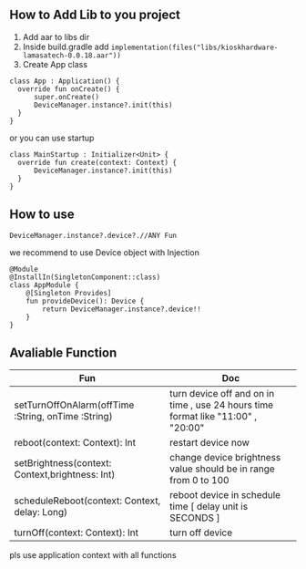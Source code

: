 
## How to Add Lib to you project

1. Add aar to libs dir
2. Inside build.gradle add
` implementation(files("libs/kioskhardware-lamasatech-0.0.18.aar")) `
3. Create App class
```
class App : Application() {  
  override fun onCreate() {  
	  super.onCreate()  
	  DeviceManager.instance?.init(this)  
  }  
}
```

or you can use startup 

```
class MainStartup : Initializer<Unit> {   
  override fun create(context: Context) {
	  DeviceManager.instance?.init(this)
  }
}
```

## How to use

```
DeviceManager.instance?.device?.//ANY Fun
```

we recommend to use Device object with Injection 

```
@Module  
@InstallIn(SingletonComponent::class)  
class AppModule {  
	@[Singleton Provides]  
	fun provideDevice(): Device {  
		return DeviceManager.instance?.device!!  
	}
}
```

## Avaliable Function 

| Fun | Doc |
|--|--|
| setTurnOffOnAlarm(offTime :String, onTime :String) | turn device off and on in time , use 24 hours time format like "11:00" , "20:00"  |
| reboot(context: Context): Int | restart device now |
| setBrightness(context: Context,brightness: Int) | change device brightness value should be in range from 0 to 100 |
| scheduleReboot(context: Context, delay: Long) | reboot device in schedule time [ delay unit is SECONDS ] |
| turnOff(context: Context): Int | turn off device |



pls use application context with all functions
